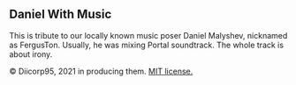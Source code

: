 ## Daniel With Music
This is tribute to our locally known music poser Daniel Malyshev, nicknamed as FergusTon. Usually, he was mixing Portal soundtrack. The whole track is about irony.

:copyright: Diicorp95, 2021 in producing them. [MIT license.](https://diicorp95.mit-license.org)
